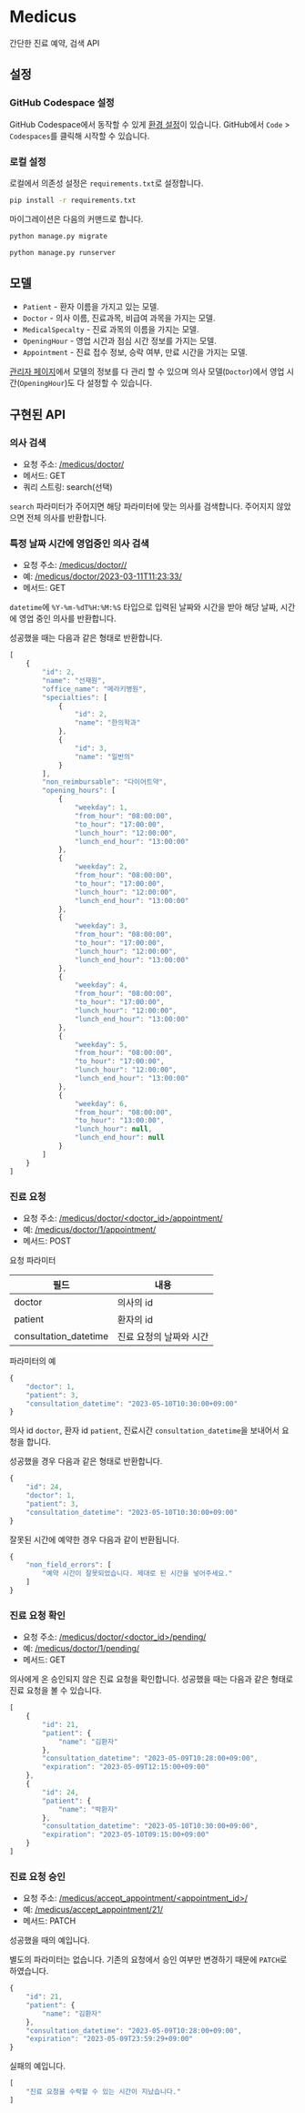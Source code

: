# Medicus

간단한 진료 예약, 검색 API

## 설정

### GitHub Codespace 설정

GitHub Codespace에서 동작할 수 있게 [환경 설정](.devcontainer)이 있습니다. GitHub에서 `Code` > `Codespaces`를 클릭해 시작할 수 있습니다.

### 로컬 설정

로컬에서 의존성 설정은 `requirements.txt`로 설정합니다.

```sh
pip install -r requirements.txt
```

마이그레이션은 다음의 커맨드로 합니다.

```sh
python manage.py migrate
```

```sh
python manage.py runserver
```

## 모델

 * `Patient` - 환자 이름을 가지고 있는 모델.
 * `Doctor` - 의사 이름, 진료과목, 비급여 과목을 가지는 모델.
 * `MedicalSpecalty` - 진료 과목의 이름을 가지는 모델.
 * `OpeningHour` - 영업 시간과 점심 시간 정보를 가지는 모델.
 * `Appointment` - 진료 접수 정보, 승락 여부, 만료 시간을 가지는 모델.

[관리자 페이지](/admin)에서 모델의 정보를 다 관리 할 수 있으며 의사 모델(`Doctor`)에서 영업 시간(`OpeningHour`)도 다 설정할 수 있습니다.

## 구현된 API

### 의사 검색

 * 요청 주소: [/medicus/doctor/](/medicus/doctor/)
 * 메서드: GET
 * 쿼리 스트링: search(선택)

`search` 파라미터가 주어지면 해당 파라미터에 맞는 의사를 검색합니다. 주어지지 않았으면 전체 의사를 반환합니다.

### 특정 날짜 시간에 영업중인 의사 검색

 * 요청 주소: [/medicus/doctor/<datetime>/](/medicus/doctor/<datetime>/)
 * 예: [/medicus/doctor/2023-03-11T11:23:33/](/medicus/doctor/2023-03-11T11:23:33/)
 * 메서드: GET

`datetime`에 `%Y-%m-%dT%H:%M:%S` 타입으로 입력된 날짜와 시간을 받아 해당 날짜, 시간에 영업 중인 의사를 반환합니다.

성공했을 때는 다음과 같은 형태로 반환합니다.

```javascript
[
    {
        "id": 2,
        "name": "선재원",
        "office_name": "메라키병원",
        "specialties": [
            {
                "id": 2,
                "name": "한의학과"
            },
            {
                "id": 3,
                "name": "일반의"
            }
        ],
        "non_reimbursable": "다이어트약",
        "opening_hours": [
            {
                "weekday": 1,
                "from_hour": "08:00:00",
                "to_hour": "17:00:00",
                "lunch_hour": "12:00:00",
                "lunch_end_hour": "13:00:00"
            },
            {
                "weekday": 2,
                "from_hour": "08:00:00",
                "to_hour": "17:00:00",
                "lunch_hour": "12:00:00",
                "lunch_end_hour": "13:00:00"
            },
            {
                "weekday": 3,
                "from_hour": "08:00:00",
                "to_hour": "17:00:00",
                "lunch_hour": "12:00:00",
                "lunch_end_hour": "13:00:00"
            },
            {
                "weekday": 4,
                "from_hour": "08:00:00",
                "to_hour": "17:00:00",
                "lunch_hour": "12:00:00",
                "lunch_end_hour": "13:00:00"
            },
            {
                "weekday": 5,
                "from_hour": "08:00:00",
                "to_hour": "17:00:00",
                "lunch_hour": "12:00:00",
                "lunch_end_hour": "13:00:00"
            },
            {
                "weekday": 6,
                "from_hour": "08:00:00",
                "to_hour": "13:00:00",
                "lunch_hour": null,
                "lunch_end_hour": null
            }
        ]
    }
]
```

### 진료 요청

 * 요청 주소: [/medicus/doctor/<doctor_id>/appointment/](/medicus/doctor/<doctor_id>/appointment/)
 * 예: [/medicus/doctor/1/appointment/](/medicus/doctor/1/appointment/)
 * 메서드: POST

요청 파라미터

| 필드                  | 내용                   |
|-----------------------|-----------------------|
| doctor                | 의사의 id              |
| patient               | 환자의 id              |
| consultation_datetime | 진료 요청의 날짜와 시간 |

파라미터의 예

```javascript
{
    "doctor": 1,
    "patient": 3,
    "consultation_datetime": "2023-05-10T10:30:00+09:00"
}
```

의사 id `doctor`, 환자 id `patient`, 진료시간 `consultation_datetime`을 보내어서 요청을 합니다.

성공했을 경우 다음과 같은 형태로 반환합니다.

```javascript
{
    "id": 24,
    "doctor": 1,
    "patient": 3,
    "consultation_datetime": "2023-05-10T10:30:00+09:00"
}
```

잘못된 시간에 예약한 경우 다음과 같이 반환됩니다.

```javascript
{
    "non_field_errors": [
        "예약 시간이 잘못되었습니다. 제대로 된 시간을 넣어주세요."
    ]
}
```

### 진료 요청 확인

 * 요청 주소: [/medicus/doctor/<doctor_id>/pending/](/medicus/doctor/<doctor_id>/pending/)
 * 예: [/medicus/doctor/1/pending/](/medicus/doctor/1/pending/)
 * 메서드: GET

의사에게 온 승인되지 않은 진료 요청을 확인합니다. 성공했을 때는 다음과 같은 형태로 진료 요청을 볼 수 있습니다.

```javascript
[
    {
        "id": 21,
        "patient": {
            "name": "김환자"
        },
        "consultation_datetime": "2023-05-09T10:28:00+09:00",
        "expiration": "2023-05-09T12:15:00+09:00"
    },
    {
        "id": 24,
        "patient": {
            "name": "박환자"
        },
        "consultation_datetime": "2023-05-10T10:30:00+09:00",
        "expiration": "2023-05-10T09:15:00+09:00"
    }
]
```

### 진료 요청 승인

 * 요청 주소: [/medicus/accept_appointment/<appointment_id>/](/medicus/accept_appointment/<appointment_id>/)
 * 예: [/medicus/accept_appointment/21/](/medicus/accept_appointment/21/)
 * 메서드: PATCH

성공했을 때의 예입니다.

별도의 파라미터는 없습니다. 기존의 요청에서 승인 여부만 변경하기 때문에 `PATCH`로 하였습니다.

```javascript
{
    "id": 21,
    "patient": {
        "name": "김환자"
    },
    "consultation_datetime": "2023-05-09T10:28:00+09:00",
    "expiration": "2023-05-09T23:59:29+09:00"
}
```

실패의 예입니다.

```javascript
[
    "진료 요청을 수락할 수 있는 시간이 지났습니다."
]
```